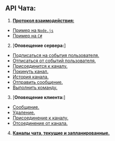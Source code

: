 API Чата:
------------------
1. [**Протокол взаимодействия:**](protocol.md#Протокол-взаимодействия)  
  - [Пример на `Node.js`](example/Node.js)
  - [Пример на `C#`](example/CSharp.cs)
2. [**Оповещение сервера:**]
  - [Подписаться на события пользователя.](login/readme.md#Подписаться-на-события-пользователя)
  - [Отписаться от событий пользователя.](#Отписаться-от-событий-пользователя)
  - [Присоединится к каналу.](#Присоединится-к-каналу)
  - [Покинуть канал.](#Покинуть-канал)
  - [История канала.](#История-канала)
  - [Отправить сообщение.](#Отправить-сообщение)
  - [Выполнить команду.](#Выполнить-команду)
3. [**Оповещение клиента:**]
  - [Сообщение.](#Сообщение) 
  - [Удаление.](#Удаление)
  - [Присоединение к каналу.](#Присоединение-к-каналу)  
  - [Отсоединение от канала.](#Отсоединение-от-канала)
4. [**Каналы чата, текущие и запланированные.**](channels.md)
